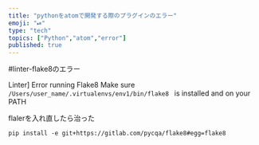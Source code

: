 ```yaml
---
title: "pythonをatomで開発する際のプラグインのエラー" 
emoji: "⏯"
type: "tech" 
topics: ["Python","atom","error"]
published: true
---
```

#linter-flake8のエラー

Linter] Error running Flake8
Make sure `/Users/user_name/.virtualenvs/env1/bin/flake8
` is installed and on your PATH


flalerを入れ直したら治った

`pip install -e git+https://gitlab.com/pycqa/flake8#egg=flake8
`

